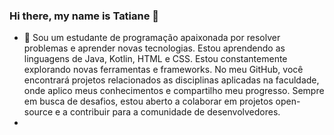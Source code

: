 ### Hi there, my name is Tatiane 👋



- 🌱 Sou um estudante de programação apaixonada por resolver problemas e aprender novas tecnologias. Estou aprendendo as linguagens de Java, Kotlin, HTML e CSS. Estou constantemente explorando novas ferramentas e frameworks. No meu GitHub, você encontrará projetos relacionados as disciplinas aplicadas na faculdade, onde aplico meus conhecimentos e compartilho meu progresso. Sempre em busca de desafios, estou aberto a colaborar em projetos open-source e a contribuir para a comunidade de desenvolvedores.
- 
